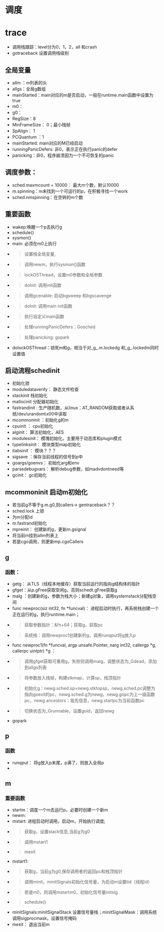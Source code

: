 # 调度
# trace
- 调用栈跟踪：level分为0，1，2，all 和crash
- gotraceback 设置调用栈级别

## 全局变量
- allm ：m列表的头
- allgs：全局g数组
- mainStarted：main对应的m是否启动，一般在runtime.main函数中设置为true
- m0：
- g0：
- RegSize：8
- MinFrameSize： 0；最小栈帧
- SpAlign： 1
- PCQuantum ：1
- mainStarted: main对应的M已经启动
- runningPanicDefers: 非0，表示正在执行panic的defer
- panicking：非0，程序崩溃因为一个不可恢复的panic


## 调度参数：
- sched.maxmcount = 10000： 最大m个数，默认10000
- m.spinning：m未找到一个可运行的p，在积极寻找一个work
- sched.nmspinning：在空转的m个数

## 重要函数
- wakep:唤醒一个p去执行g
- schedule()
- sysmon()
- main: 必须在m0上执行
- > 设置栈全局变量,
- > 调用newm，执行sysmon()函数
- > lockOSThread，设置m0参数和全局参数
- > doInit: 调用init函数
- > 调用gcenable: 启动bgsweep 和bgscavenge
- > doInit: 调用main init函数
- > 执行自定义main函数
- > 处理runningPanicDefers：Gosched
- > 处理panicking:  gopark
- dolockOSThread：锁死m和g，相当于对_g_.m.lockedg 和_g_.lockedm同时设置值
## 启动流程schedinit

- 初始化锁
- moduledataverify： 静态文件检查
- stackinit 栈初始化
- mallocinit 分配器初始化
- fastrandinit : 生产随机数，从linux：AT_RANDOM获取或者从系统/dev/urandom\x00中读取
- mcommoninit ：初始化g的m
- cpuinit ： cpu初始化
- alginit： 算法初始化，AES
- modulesinit： 模塊初始化，主要用于动态库和plugin模式
- typelinksinit： 模块类型map初始化
- itabsinit ： 模块？？？
- sigsave ：保存当前线程的信号到p中
- goargs/goenvs： 初始化arg和env
- parsedebugvars： 解析debug参数，如madvdontneed等
- gcinit： gc初始化

## mcommoninit 启动m初始化
- 若当前g不等于g.m.g0,则callers-> gentraceback？？
- sched.lock 上锁
- 为m分配id
- m.fastrand初始化
- mpreinit： 创建新的g，更新m.gsignal
- 将当前m挂到allm列表上
- 若是cgo调用，则更新mp.cgoCallers

## g

### 函数：
- getg： 从TLS（线程本地缓存）获取当前运行的指向g结构体的指针
- gfget：从p.gFree获取空闲g，否则schedt.gFree获取g
- malg ：创建新的g，参数为栈大小；新建g对象，调用systemstack分配栈空间
- func newproc(siz int32, fn *funcval)： 进程启动时执行，再系统栈创建一个正在运行的g，执行runtime.main；
- > 获取参数指针：&fn+64；获取g，获取pc
- > 系统栈：调用newproc1创建新的g，调用runqput将g放入p
- func newproc1(fn *funcval, argp unsafe.Pointer, narg int32, callergp *g, callerpc uintptr) *g ：
- > 调用gfget获取可重用g，失败则调用malg，调整状态为_Gdead，添加到allgs列表
- > 将参数放入栈帧，构建stkmap，计算sp，栈顶指针
- > 初始化g：newg.sched.sp=newg.stktopsp，newg.sched.pc调整为指向goexit的pc，newg.sched.g为newg，newg.gopc为上一级函数pc，newg.ancestors：祖先信息，newg.startpc为当前函数pc
- > 切换状态为_Grunnable，设置goid，返回newg
- gopark
## p
### 函数
- runqput： 将g放入p末尾，p满了，则放入全局p
- 

## m

### 重要函数
- startm：调度一个m去运行p，必要时创建一个新m
- newm: 
- mstart: 进程启动时调用，启动m，开始执行调度;
- > 获取g，设置stack信息,当前g为g0
- > 调用mstart1
- > mexit
- mstart1:
- > 获取g，当前g为g0,保存调用者的返回pc和栈顶指针
- > 调用minit，minitSignals初始化信号量，为启动m设置tid（线程id）
- > 若是m0，则调用mstartm0，初始化信号量initsig
- > schedule()
- minitSignals:minitSignalStack 设置信号量栈；minitSignalMask：调用系统调用sigprocmask，设置信号掩码
- mexit： 退出当前m
